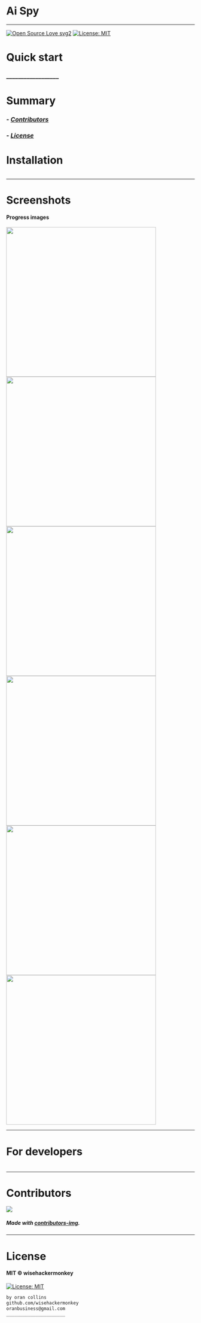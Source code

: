 # Ai Spy
----
[![Open Source Love svg2](https://badges.frapsoft.com/os/v2/open-source.svg?v=103)](https://github.com/ellerbrock/open-source-badges/)
[![License: MIT](https://img.shields.io/badge/License-MIT-yellow.svg)](https://opensource.org/licenses/MIT)
<!-- <img src="assets/NNNNNNNNNNNNN" width="400"> -->
<!-- <h2 align="center">____________________</h2> -->

<!-- <h4 align="center">________________________</h4> -->


# Quick start
### __________________
<!-- 
##### __________________________
```bash
``` 
-->

# Summary
### -  *[Contributors](#Contributors)*
### -  *[License](#License)*




# Installation
```bash
```
-----------------
# Screenshots
#### Progress images
<img src="https://i.imgur.com/YSfTDlc.png" width="400"> 

<img src="https://i.imgur.com/LkMuVnc.png" width="400"> 

<img src="https://i.imgur.com/7opXwTn.png" width="400"> 

<img src="https://i.imgur.com/vB3dSY2.png" width="400"> 

<img src="https://i.imgur.com/NDHU6kQ.png" width="400"> 

<img src="https://i.imgur.com/Vmy3Ugq.png" width="400"> 




<!-- SETUP -->
-----------------
# For developers
### 
```bash
```

-----------------
# Contributors

[![](https://contrib.rocks/image?repo=wisehackermonkey/ai-spy)](https://github.com/wisehackermonkey/ai-spy/graphs/contributors)

##### Made with [contributors-img](https://contrib.rocks).

-----------------
# License
#### MIT © wisehackermonkey
[![License: MIT](https://img.shields.io/badge/License-MIT-yellow.svg)](https://opensource.org/licenses/MIT)
```bash
by oran collins
github.com/wisehackermonkey
oranbusiness@gmail.com
______________________
``` 

  
